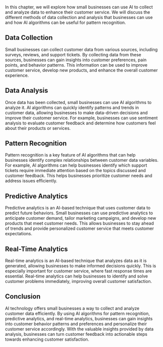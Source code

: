 
In this chapter, we will explore how small businesses can use AI to collect and analyze data to enhance their customer service. We will discuss the different methods of data collection and analysis that businesses can use and how AI algorithms can be useful for pattern recognition.

Data Collection
---------------

Small businesses can collect customer data from various sources, including surveys, reviews, and support tickets. By collecting data from these sources, businesses can gain insights into customer preferences, pain points, and behavior patterns. This information can be used to improve customer service, develop new products, and enhance the overall customer experience.

Data Analysis
-------------

Once data has been collected, small businesses can use AI algorithms to analyze it. AI algorithms can quickly identify patterns and trends in customer data, allowing businesses to make data-driven decisions and improve their customer service. For example, businesses can use sentiment analysis to evaluate customer feedback and determine how customers feel about their products or services.

Pattern Recognition
-------------------

Pattern recognition is a key feature of AI algorithms that can help businesses identify complex relationships between customer data variables. For example, AI algorithms can help businesses identify which support tickets require immediate attention based on the topics discussed and customer feedback. This helps businesses prioritize customer needs and address issues efficiently.

Predictive Analytics
--------------------

Predictive analytics is an AI-based technique that uses customer data to predict future behaviors. Small businesses can use predictive analytics to anticipate customer demand, tailor marketing campaigns, and develop new products that meet customer needs. This allows businesses to stay ahead of trends and provide personalized customer service that meets customer expectations.

Real-Time Analytics
-------------------

Real-time analytics is an AI-based technique that analyzes data as it is generated, allowing businesses to make informed decisions quickly. This is especially important for customer service, where fast response times are essential. Real-time analytics can help businesses to identify and solve customer problems immediately, improving overall customer satisfaction.

Conclusion
----------

AI technology offers small businesses a way to collect and analyze customer data efficiently. By using AI algorithms for pattern recognition, predictive analytics, and real-time analytics, businesses can gain insights into customer behavior patterns and preferences and personalize their customer service accordingly. With the valuable insights provided by data analysis, businesses can turn customer feedback into actionable steps towards enhancing customer satisfaction.

